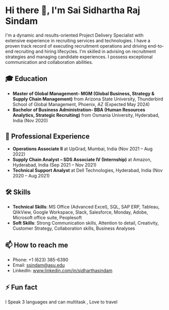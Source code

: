 
# Hi there 👋, I'm Sai Sidhartha Raj Sindam

I'm a dynamic and results-oriented Project Delivery Specialist with extensive experience in recruiting services and technologies. I have a proven track record of executing recruitment operations and driving end-to-end recruiting and hiring lifecycles. I'm skilled in advising on recruitment strategies and managing candidate experiences. I possess exceptional communication and collaboration abilities.

## 🎓 Education

- **Master of Global Management- MGM (Global Business, Strategy & Supply Chain Management)** from Arizona State University, Thunderbird School of Global Management, Phoenix, AZ (Expected May 2024)
- **Bachelor of Business Administration- BBA (Human Resources Analytics, Strategic Recruiting)** from Osmania University, Hyderabad, India (Nov 2020)

## 💼 Professional Experience

- **Operations Associate II** at UpGrad, Mumbai, India (Nov 2021 – Aug 2022)
- **Supply Chain Analyst – SDS Associate IV (Internship)** at Amazon, Hyderabad, India (Sep 2021 – Nov 2021)
- **Technical Support Analyst** at Dell Technologies, Hyderabad, India (Nov 2020 – Aug 2021)

## 🛠 Skills

- **Technical Skills**: MS Office (Advanced Excel), SQL, SAP ERP, Tableau, QlikView, Google Workspace, Slack, Salesforce, Monday, Adobe, Microsoft office suite, Peoplesoft
- **Soft Skills**: Strong Communication skills, Attention to detail, Creativity, Customer Strategy, Collaboration skills, Business Analyses

## 📫 How to reach me

- Phone: +1 (623) 385-6390
- Email: ssindam@asu.edu
- LinkedIn: www.linkedin.com/in/sidharthasindam

## ⚡ Fun fact

I Speak 3 languages and can multitask , Love to travel 
